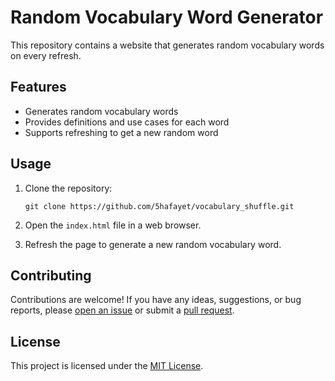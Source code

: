 # Random Vocabulary Word Generator

This repository contains a website that generates random vocabulary words on every refresh.

## Features

- Generates random vocabulary words
- Provides definitions and use cases for each word
- Supports refreshing to get a new random word

## Usage

1. Clone the repository:

   ```shell
   git clone https://github.com/5hafayet/vocabulary_shuffle.git
   ```

2. Open the `index.html` file in a web browser.

3. Refresh the page to generate a new random vocabulary word.

## Contributing

Contributions are welcome! If you have any ideas, suggestions, or bug reports, please [open an issue](https://github.com/5hafayet/vocabulary_shuffle/issues) or submit a [pull request](https://github.com/5hafayet/vocabulary_shuffle/pulls).

## License

This project is licensed under the [MIT License](LICENSE).
